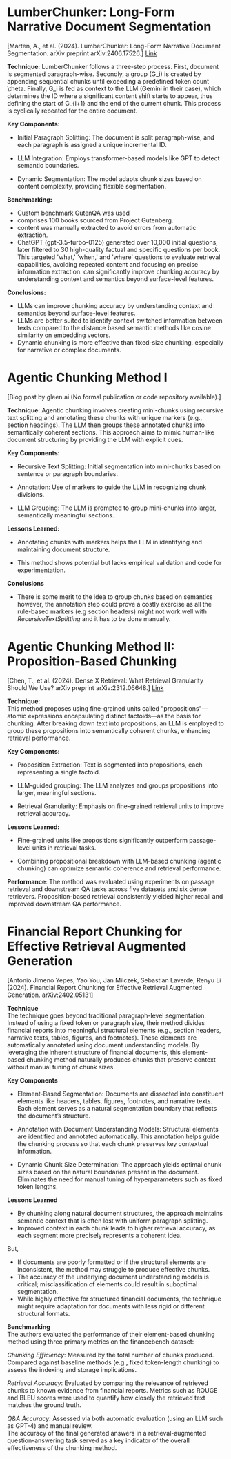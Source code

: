 # LumberChunker: Long-Form Narrative Document Segmentation 

\[Marten, A., et al. (2024). LumberChunker: Long-Form Narrative Document Segmentation. arXiv preprint arXiv:2406.17526.\] [Link](https://arxiv.org/pdf/2406.17526)

**Technique**: LumberChunker follows a three-step process. First, document is segmented paragraph-wise. Secondly, a group (G\_i) is created by appending sequential chunks until exceeding a predefined token count \\theta. Finally, G\_i is fed as context to the LLM (Gemini in their case), which determines the ID where a significant content shift starts to appear, thus defining the start of G\_{i+1} and the end of the current chunk. This process is cyclically repeated for the entire document.

**Key Components:**

* Initial Paragraph Splitting: The document is split paragraph-wise, and each paragraph is assigned a unique incremental ID.  
    
* LLM Integration: Employs transformer-based models like GPT to detect semantic boundaries.  
    
* Dynamic Segmentation: The model adapts chunk sizes based on content complexity, providing flexible segmentation.

**Benchmarking:**

- Custom benchmark GutenQA was used  
- comprises 100 books sourced from Project Gutenberg.   
- content was manually extracted to avoid errors from automatic extraction.   
- ChatGPT (gpt-3.5-turbo-0125) generated over 10,000 initial questions, later filtered to 30 high-quality factual and specific questions per book. This targeted 'what,' 'when,' and 'where' questions to evaluate retrieval capabilities, avoiding repeated content and focusing on precise information extraction. can significantly improve chunking accuracy by understanding context and semantics beyond surface-level features.

**Conclusions:**

- LLMs can improve chunking accuracy by understanding context and semantics beyond surface-level features.  
- LLMs are better suited to identify context switched information between texts compared to the distance based semantic methods like cosine similarity on embedding vectors.  
- Dynamic chunking is more effective than fixed-size chunking, especially for narrative or complex documents.

# Agentic Chunking Method I

\[Blog post by gleen.ai (No formal publication or code repository available).\]

**Technique**: Agentic chunking involves creating mini-chunks using recursive text splitting and annotating these chunks with unique markers (e.g., section headings). The LLM then groups these annotated chunks into semantically coherent sections. This approach aims to mimic human-like document structuring by providing the LLM with explicit cues.

**Key Components:**

- Recursive Text Splitting: Initial segmentation into mini-chunks based on sentence or paragraph boundaries.

- Annotation: Use of markers to guide the LLM in recognizing chunk divisions.

- LLM Grouping: The LLM is prompted to group mini-chunks into larger, semantically meaningful sections.

**Lessons Learned:**

- Annotating chunks with markers helps the LLM in identifying and maintaining document structure.

- This method shows potential but lacks empirical validation and code for experimentation.

**Conclusions**

- There is some merit to the idea to group chunks based on semantics however, the annotation step could prove a costly exercise as all the rule-based markers (e.g section headers) might not work well with *RecursiveTextSplitting* and it has to be done manually.

# Agentic Chunking Method II: Proposition-Based Chunking

\[Chen, T., et al. (2024). Dense X Retrieval: What Retrieval Granularity Should We Use? arXiv preprint arXiv:2312.06648.\] [Link](https://arxiv.org/pdf/2312.06648)

**Technique**:   
This method proposes using fine-grained units called "propositions"—atomic expressions encapsulating distinct factoids—as the basis for chunking. After breaking down text into propositions, an LLM is employed to group these propositions into semantically coherent chunks, enhancing retrieval performance.

**Key Components:**

- Proposition Extraction: Text is segmented into propositions, each representing a single factoid.

- LLM-guided grouping: The LLM analyzes and groups propositions into larger, meaningful sections.

- Retrieval Granularity: Emphasis on fine-grained retrieval units to improve retrieval accuracy.

**Lessons Learned:**

- Fine-grained units like propositions significantly outperform passage-level units in retrieval tasks.

- Combining propositional breakdown with LLM-based chunking (agentic chunking) can optimize semantic coherence and retrieval performance.

**Performance**: The method was evaluated using experiments on passage retrieval and downstream QA tasks across five datasets and six dense retrievers. Proposition-based retrieval consistently yielded higher recall and improved downstream QA performance.

# Financial Report Chunking for Effective Retrieval Augmented Generation

\[Antonio Jimeno Yepes, Yao You, Jan Milczek, Sebastian Laverde, Renyu Li (2024). Financial Report Chunking for Effective Retrieval Augmented Generation. arXiv:2402.05131\]

**Technique**  
The technique goes beyond traditional paragraph-level segmentation. Instead of using a fixed token or paragraph size, their method divides financial reports into meaningful structural elements (e.g., section headers, narrative texts, tables, figures, and footnotes). These elements are automatically annotated using document understanding models. By leveraging the inherent structure of financial documents, this element-based chunking method naturally produces chunks that preserve context without manual tuning of chunk sizes.

**Key Components**

- Element-Based Segmentation: Documents are dissected into constituent elements like headers, tables, figures, footnotes, and narrative texts. Each element serves as a natural segmentation boundary that reflects the document’s structure.

- Annotation with Document Understanding Models: Structural elements are identified and annotated automatically. This annotation helps guide the chunking process so that each chunk preserves key contextual information.

- Dynamic Chunk Size Determination: The approach yields optimal chunk sizes based on the natural boundaries present in the document. Eliminates the need for manual tuning of hyperparameters such as fixed token lengths.

**Lessons Learned**

- By chunking along natural document structures, the approach maintains semantic context that is often lost with uniform paragraph splitting.  
- Improved context in each chunk leads to higher retrieval accuracy, as each segment more precisely represents a coherent idea.

But,

- If documents are poorly formatted or if the structural elements are inconsistent, the method may struggle to produce effective chunks.  
- The accuracy of the underlying document understanding models is critical; misclassification of elements could result in suboptimal segmentation.  
- While highly effective for structured financial documents, the technique might require adaptation for documents with less rigid or different structural formats.

**Benchmarking**  
The authors evaluated the performance of their element-based chunking method using three primary metrics on the financebench dataset:

*Chunking Efficiency*: Measured by the total number of chunks produced. Compared against baseline methods (e.g., fixed token-length chunking) to assess the indexing and storage implications.

*Retrieval Accuracy*: Evaluated by comparing the relevance of retrieved chunks to known evidence from financial reports. Metrics such as ROUGE and BLEU scores were used to quantify how closely the retrieved text matches the ground truth.

*Q\&A Accuracy:* Assessed via both automatic evaluation (using an LLM such as GPT-4) and manual review.  
The accuracy of the final generated answers in a retrieval-augmented question-answering task served as a key indicator of the overall effectiveness of the chunking method.